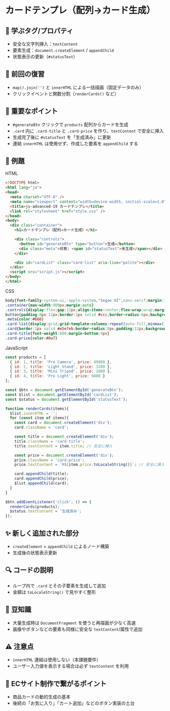 # カードテンプレ（配列→カード生成）

## 🧩 学ぶタグ/プロパティ
- 安全な文字列挿入：`textContent`
- 要素生成：`document.createElement` / `appendChild`
- 状態表示の更新（`#statusText`）

## 🔁 前回の復習
- `map().join('')` と `innerHTML` による一括描画（固定データのみ）
- クリックイベントと関数分割（`renderCards()` など）

## 📌 重要なポイント
- `#generateBtn` クリックで `products` 配列からカードを生成
- `.card` 内に `.card-title` と `.card-price` を作り、`textContent` で安全に挿入
- 生成完了後に `#statusText` を「生成済み」に更新
- 連結 `innerHTML` は使用せず、作成した要素を `appendChild` する

## 🧪 例題
HTML
```html
<!DOCTYPE html>
<html lang="ja">
<head>
  <meta charset="UTF-8" />
  <meta name="viewport" content="width=device-width, initial-scale=1.0" />
  <title>js-advanced-19 カードテンプレ</title>
  <link rel="stylesheet" href="style.css" />
</head>
<body>
  <div class="container">
    <h1>カードテンプレ（配列→カード生成）</h1>

    <div class="controls">
      <button id="generateBtn" type="button">生成</button>
      <div class="meta">状態: <span id="statusText">未生成</span></div>
    </div>

    <div id="cardList" class="card-list" aria-live="polite"></div>
  </div>
  <script src="script.js"></script>
</body>
</html>
```

CSS
```css
body{font-family:system-ui,-apple-system,"Segoe UI",sans-serif;margin:16px}
.container{max-width:900px;margin:auto}
.controls{display:flex;gap:12px;align-items:center;flex-wrap:wrap;margin:12px 0}
button{padding:8px 12px;border:1px solid #ccc;border-radius:6px;background:#f8f8f8}
.meta{color:#666}
.card-list{display:grid;grid-template-columns:repeat(auto-fill,minmax(180px,1fr));gap:12px;margin-top:12px}
.card{border:1px solid #e5e7eb;border-radius:8px;padding:12px;background:#fff}
.card-title{font-weight:600;margin-bottom:4px}
.card-price{color:#0a7}
```

JavaScript
```js
const products = [
  { id: 1, title: 'Pro Camera', price: 49800 },
  { id: 2, title: 'Light Stand', price: 3200 },
  { id: 3, title: 'Mini Tripod', price: 1800 },
  { id: 4, title: 'Pro Light', price: 9800 }
];

const $btn = document.getElementById('generateBtn');
const $list = document.getElementById('cardList');
const $status = document.getElementById('statusText');

function renderCards(items){
  $list.innerHTML = '';
  for (const item of items){
    const card = document.createElement('div');
    card.className = 'card';

    const title = document.createElement('div');
    title.className = 'card-title';
    title.textContent = item.title; // 安全に挿入

    const price = document.createElement('div');
    price.className = 'card-price';
    price.textContent = `¥${item.price.toLocaleString()}`; // 安全に挿入

    card.appendChild(title);
    card.appendChild(price);
    $list.appendChild(card);
  }
}

$btn.addEventListener('click', () => {
  renderCards(products);
  $status.textContent = '生成済み';
});
```

## ✨ 新しく追加された部分
- `createElement` + `appendChild` によるノード構築
- 生成後の状態表示更新

## 🔍 コードの説明
- ループ内で `.card` とその子要素を生成して追加
- 金額は `toLocaleString()` で見やすく整形

## 📖 豆知識
- 大量生成時は `DocumentFragment` を使うと再描画が少なく高速
- 画像やボタンなどの要素も同様に安全な `textContent`/属性で追加

## ⚠️ 注意点
- `innerHTML` 連結は使用しない（本課題要件）
- ユーザー入力値を表示する場合は必ず `textContent` を利用

## 🛒 ECサイト制作で繋がるポイント
- 商品カードの動的生成の基本
- 後続の「お気に入り」「カート追加」などのボタン実装の土台
